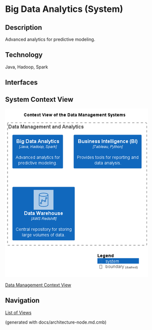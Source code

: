# Big Data Analytics (System)
## Description
Advanced analytics for predictive modeling.

## Technology
Java, Hadoop, Spark


## Interfaces

## System Context View
![Context View of the Data Management Systems](../../mybank/data-management/context-view.png)

[Data Management Context View](../../mybank/data-management/context-view.md)


## Navigation
[List of Views](../../views.md)

(generated with docs/architecture-node.md.cmb)
